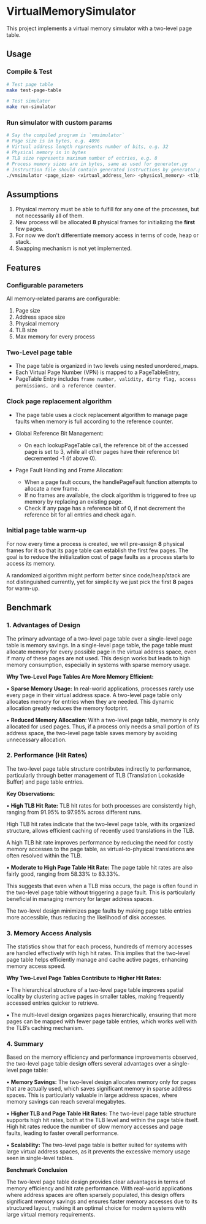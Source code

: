 # VirtualMemorySimulator

This project implements a virtual memory simulator with a two-level page table.

## Usage

### Compile & Test

```bash
# Test page table
make test-page-table

# Test simulator
make run-simulator
```

### Run simulator with custom params

```bash
# Say the compiled program is `vmsimulator`
# Page size is in bytes, e.g. 4096
# Virtual address length represents number of bits, e.g. 32
# Physical memory is in bytes
# TLB size represents maximum number of entries, e.g. 8
# Process memory sizes are in bytes, same as used for generator.py
# Instruction file should contain generated instructions by generator.py
./vmsimulator <page_size> <virtual_address_len> <physical_memory> <tlb_size> <process_memory_sizes> <instruction_file>
```

## Assumptions

1. Physical memory must be able to fulfill for any one of the processes, but not necessarily all of them.
2. New process will be allocated **8** physical frames for initializing the **first** few pages.
3. For now we don't differentiate memory access in terms of code, heap or stack.
4. Swapping mechanism is not yet implemented.

## Features

### Configurable parameters

All memory-related params are configurable:

1. Page size
2. Address space size
3. Physical memory
4. TLB size
5. Max memory for every process

### Two-Level page table

- The page table is organized in two levels using nested unordered_maps.
- Each Virtual Page Number (VPN) is mapped to a PageTableEntry,
- PageTable Entry includes `frame number, validity, dirty flag, access permissions, and a reference counter`.

### Clock page replacement algorithm

- The page table uses a clock replacement algorithm to manage page faults when memory is full according to the reference counter.
- Global Reference Bit Management:

  - On each lookupPageTable call, the reference bit of the accessed page is set to 3, while all other pages have their reference bit decremented -1 (if above 0).

- Page Fault Handling and Frame Allocation:
  - When a page fault occurs, the handlePageFault function attempts to allocate a new frame.
  - If no frames are available, the clock algorithm is triggered to free up memory by replacing an existing page.
  - Check if any page has a reference bit of 0, if not decrement the reference bit for all entries and check again.

### Initial page table warm-up

For now every time a process is created, we will pre-assign **8** physical frames for it so that its page table can establish the first few pages. The goal is to reduce the initialization cost of page faults as a process starts to access its memory.

A randomized algorithm might perform better since code/heap/stack are not distinguished currently, yet for simplicity we just pick the first **8** pages for warm-up.

## Benchmark

### 1. Advantages of Design

The primary advantage of a two-level page table over a single-level page table is memory savings. In a single-level page table, the page table must allocate memory for every possible page in the virtual address space, even if many of these pages are not used. This design works but leads to high memory consumption, especially in systems with sparse memory usage.

**Why Two-Level Page Tables Are More Memory Efficient:**

•	**Sparse Memory Usage:** In real-world applications, processes rarely use every page in their virtual address space. A two-level page table only allocates memory for entries when they are needed. This dynamic allocation greatly reduces the memory footprint.

•	**Reduced Memory Allocation**: With a two-level page table, memory is only allocated for used pages. Thus, if a process only needs a small portion of its address space, the two-level page table saves memory by avoiding unnecessary allocation.

### 2. Performance (Hit Rates)

The two-level page table structure contributes indirectly to performance, particularly through better management of TLB (Translation Lookaside Buffer) and page table entries.

**Key Observations:**

•	**High TLB Hit Rate:** TLB hit rates for both processes are consistently high, ranging from 91.95% to 97.95% across different runs.

High TLB hit rates indicate that the two-level page table, with its organized structure, allows efficient caching of recently used translations in the TLB.

A high TLB hit rate improves performance by reducing the need for costly memory accesses to the page table, as virtual-to-physical translations are often resolved within the TLB.

•	**Moderate to High Page Table Hit Rate:** The page table hit rates are also fairly good, ranging from 58.33% to 83.33%.

This suggests that even when a TLB miss occurs, the page is often found in the two-level page table without triggering a page fault. This is particularly beneficial in managing memory for larger address spaces.

The two-level design minimizes page faults by making page table entries more accessible, thus reducing the likelihood of disk accesses.

### 3. Memory Access Analysis

The statistics show that for each process, hundreds of memory accesses are handled effectively with high hit rates. This implies that the two-level page table helps efficiently manage and cache active pages, enhancing memory access speed.

**Why Two-Level Page Tables Contribute to Higher Hit Rates:**

•	The hierarchical structure of a two-level page table improves spatial locality by clustering active pages in smaller tables, making frequently accessed entries quicker to retrieve.
 
•	The multi-level design organizes pages hierarchically, ensuring that more pages can be mapped with fewer page table entries, which works well with the TLB’s caching mechanism.

### 4. Summary

Based on the memory efficiency and performance improvements observed, the two-level page table design offers several advantages over a single-level page table:

•	**Memory Savings:** The two-level design allocates memory only for pages that are actually used, which saves significant memory in sparse address spaces. This is particularly valuable in large address spaces, where memory savings can reach several megabytes.

•	**Higher TLB and Page Table Hit Rates:** The two-level page table structure supports high hit rates, both at the TLB level and within the page table itself. High hit rates reduce the number of slow memory accesses and page faults, leading to faster overall performance.

•	**Scalability:** The two-level page table is better suited for systems with large virtual address spaces, as it prevents the excessive memory usage seen in single-level tables.

**Benchmark Conclusion**

The two-level page table design provides clear advantages in terms of memory efficiency and hit rate performance. With real-world applications where address spaces are often sparsely populated, this design offers significant memory savings and ensures faster memory accesses due to its structured layout, making it an optimal choice for modern systems with large virtual memory requirements.

